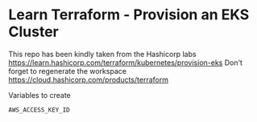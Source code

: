 # Learn Terraform - Provision an EKS Cluster

This repo has been kindly taken from the Hashicorp labs
https://learn.hashicorp.com/terraform/kubernetes/provision-eks
Don't forget to regenerate the workspace 
https://cloud.hashicorp.com/products/terraform


Variables to create 
```AWS_SECRET_ACCESS_KEY
AWS_ACCESS_KEY_ID
```
